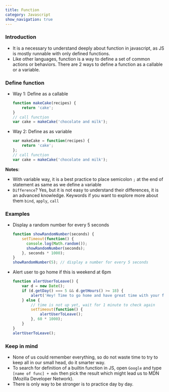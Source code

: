 ```yaml
---
title: Function
category: Javascript
show_navigation: true
---
```


### Introduction
- It is a necessary to understand deeply about function in javascript, as JS is mostly runnable with only defined functions.
- Like other languages, function is a way to define a set of common actions or behaviors. There are 2 ways to define a function as a callable or a variable.

### Define function
- Way 1: Define as a callable

  ```javascript
  function makeCake(recipes) {
      return 'cake';
  }
  // call function
  var cake = makeCake('chocolate and milk');
  ```

- Way 2: Define as as variable

  ```javascript
  var makeCake = function(recipes) {
      return 'cake';
  };
  // call function
  var cake = makeCake('chocolate and milk');
  ```

**Notes**:
+ With variable way, it is a best practice to place semicolon `;` at the end of statement as same as we define a variable
+ `Difference`? Yes, but it is not easy to understand their differences, it is an advanced knowledge. Keywords if you want to explore more about them `bind`, `apply`, `call`

### Examples
- Display a random number for every 5 seconds

  ```javascript
  function showRandomNumber(seconds) {
      setTimeout(function() {
        console.log(Math.random());
        showRandomNumber(seconds);
      }, seconds * 1000);
  }
  showRandomNumber(5); // display a number for every 5 seconds
  ```

- Alert user to go home if this is weekend at 6pm

  ```javascript
  function alertUserToLeave() {
      var d = new Date();
      if (d.getDay() === 5 && d.getHours() >= 18) {
          alert('Hey! Time to go home and have great time with your family');
      } else {
          // time is not up yet, wait for 1 minute to check again
          setTimeout(function() {
              alertUserToLeave();
          }, 60 * 1000);
      }
  }
  alertUserToLeave();
  ```

### Keep in mind
- None of us could remember everything, so do not waste time to try to keep all in our small head, do it smarter way.
- To search for definition of a builtin function in JS, open `Google` and type `[name of func] + mdn` then pick the result which might lead us to MDN (Mozilla Developer Network).
- There is only way to be stronger is to practice day by day.
